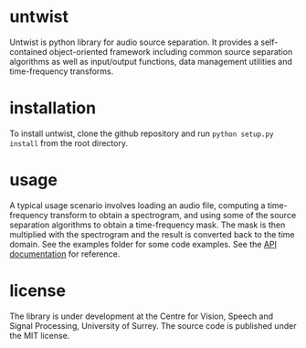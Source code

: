 untwist
=======
Untwist is python library for audio source separation. It provides a self-contained object-oriented framework
including common source separation algorithms as well as input/output functions, data management utilities and time-frequency transforms.

installation
============
To install untwist, clone the github repository and run `python setup.py install` from the root directory.

usage
=====
A typical usage scenario involves loading an audio file, computing a time-frequency transform to obtain a spectrogram, and using some of the source separation algorithms to obtain a time-frequency mask. The mask is then multiplied with the spectrogram and the result is converted back to the time domain.
See the examples folder for some code examples. See the [API documentation](http://iosr-surrey.github.io/untwist/) for reference.

license
=======
The library is under development at the Centre for Vision, Speech and Signal Processing, University of Surrey. The source code is published under the MIT license.
